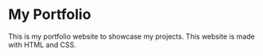 # My Portfolio
This is my portfolio website to showcase my projects.
This website is made with HTML and CSS.
